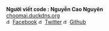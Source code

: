 **Người viết code : Nguyễn Cao Nguyên**  
[choomai.duckdns.org](choomai.duckdns.org)  
<img src="https://cdn-icons-png.flaticon.com/512/5968/5968764.png" alt="drawing" width="13"/> [Facebook](https://facebook.com/uranidiot0606)
<img src="https://cdn-icons-png.flaticon.com/128/733/733579.png" alt="drawing" width="13"/> [Twitter](https://twitter.com/YouAreA66813344)
<img src="https://cdn-icons-png.flaticon.com/512/1051/1051326.png" alt="drawing" width="13"/> [Github](https://github.com/Choomai)